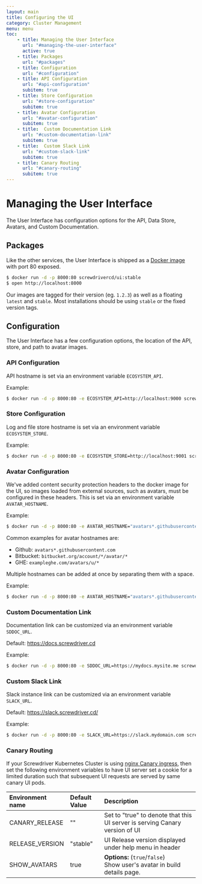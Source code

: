 ```yaml
---
layout: main
title: Configuring the UI
category: Cluster Management
menu: menu
toc:
    - title: Managing the User Interface
      url: "#managing-the-user-interface"
      active: true
    - title: Packages
      url: "#packages"
    - title: Configuration
      url: "#configuration"
    - title: API Configuration
      url: "#api-configuration"
      subitem: true
    - title: Store Configuration
      url: "#store-configuration"
      subitem: true
    - title: Avatar Configuration
      url: "#avatar-configuration"
      subitem: true
    - title:  Custom Documentation Link
      url: "#custom-documentation-link"
      subitem: true
    - title:  Custom Slack Link
      url: "#custom-slack-link"
      subitem: true
    - title: Canary Routing
      url: "#canary-routing"
      subitem: true
---
```

# Managing the User Interface

The User Interface has configuration options for the API, Data Store, Avatars, and Custom Documentation.

## Packages

Like the other services, the User Interface is shipped as a [Docker image](https://hub.docker.com/r/screwdrivercd/ui/) with port 80 exposed.

```bash
$ docker run -d -p 8000:80 screwdrivercd/ui:stable
$ open http://localhost:8000
```

Our images are tagged for their version (eg. `1.2.3`) as well as a floating `latest` and `stable`.  Most installations should be using `stable` or the fixed version tags.

## Configuration

The User Interface has a few configuration options, the location of the API, store, and path to avatar images.

### API Configuration
API hostname is set via an environment variable `ECOSYSTEM_API`.

Example:
```bash
$ docker run -d -p 8000:80 -e ECOSYSTEM_API=http://localhost:9000 screwdrivercd/ui:stable
```

### Store Configuration
Log and file store hostname is set via an environment variable `ECOSYSTEM_STORE`.

Example:
```bash
$ docker run -d -p 8000:80 -e ECOSYSTEM_STORE=http://localhost:9001 screwdrivercd/ui:stable
```

### Avatar Configuration
We've added content security protection headers to the docker image for the UI, so images loaded from external sources, such as avatars, must be configured in these headers. This is set via an environment variable `AVATAR_HOSTNAME`.

Example:
```bash
$ docker run -d -p 8000:80 -e AVATAR_HOSTNAME="avatars*.githubusercontent.com" screwdrivercd/ui:stable
```

Common examples for avatar hostnames are:
* Github: `avatars*.githubusercontent.com`
* Bitbucket: `bitbucket.org/account/*/avatar/*`
* GHE: `exampleghe.com/avatars/u/*`

Multiple hostnames can be added at once by separating them with a space.

Example:
```bash
$ docker run -d -p 8000:80 -e AVATAR_HOSTNAME="avatars*.githubusercontent.com bitbucket.org/account/*/avatar/*" screwdrivercd/ui:stable
```

### Custom Documentation Link
Documentation link can be customized via an environment variable `SDDOC_URL`.

Default: https://docs.screwdriver.cd

Example:
```bash
$ docker run -d -p 8000:80 -e SDDOC_URL=https://mydocs.mysite.me screwdrivercd/ui:stable
```

### Custom Slack Link
Slack instance link can be customized via an environment variable `SLACK_URL`.

Default: https://slack.screwdriver.cd/

Example:
```bash
$ docker run -d -p 8000:80 -e SLACK_URL=https://slack.mydomain.com screwdrivercd/ui:stable
```

### Canary Routing

If your Screwdriver Kubernetes Cluster is using [nginx Canary ingress](https://kubernetes.github.io/ingress-nginx/user-guide/nginx-configuration/annotations/#canary), then set the following environment variables to have UI server set a cookie for a limited duration such that subsequent UI requests are served by same canary UI pods.

| Environment name     | Default Value | Description          |
|:---------------------|:--------------|:---------------------|
| CANARY_RELEASE | "" | Set to "true" to denote  that this UI server is serving Canary version of UI |
| RELEASE_VERSION | "stable" | UI Release version displayed under help menu in header|
| SHOW_AVATARS | true | **Options:** (`true`/`false`) <br>Show user's avatar in build details page. |